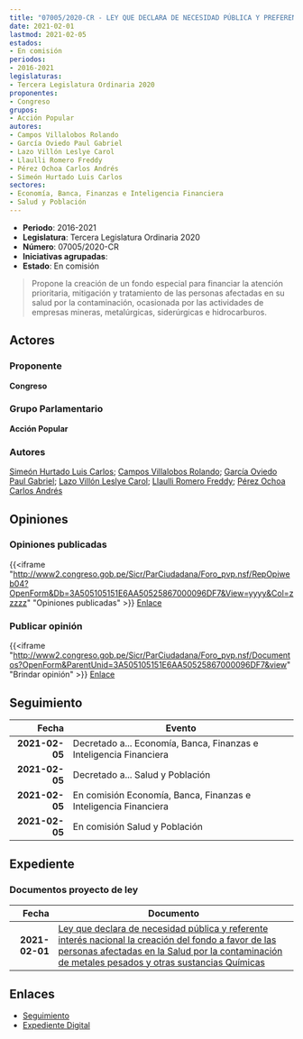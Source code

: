 ```yaml
---
title: "07005/2020-CR - LEY QUE DECLARA DE NECESIDAD PÚBLICA Y PREFERENTE INTERÉS NACIONAL LA CREACIÓN DEL FONDO A FAVOR DE LAS PERSONAS AFECTADAS EN LA SALUD POR LA CONTAMINACIÓN DE METALES PESADOS Y OTRAS SUSTANCIAS QUÍMIICA"
date: 2021-02-01
lastmod: 2021-02-05
estados:
- En comisión
periodos:
- 2016-2021
legislaturas:
- Tercera Legislatura Ordinaria 2020
proponentes:
- Congreso
grupos:
- Acción Popular
autores:
- Campos Villalobos Rolando
- García Oviedo Paul Gabriel
- Lazo Villón Leslye Carol
- Llaulli Romero Freddy
- Pérez Ochoa Carlos Andrés
- Simeón Hurtado Luis Carlos
sectores:
- Economía, Banca, Finanzas e Inteligencia Financiera
- Salud y Población
---
```

- **Periodo**: 2016-2021
- **Legislatura**: Tercera Legislatura Ordinaria 2020
- **Número**: 07005/2020-CR
- **Iniciativas agrupadas**: 
- **Estado**: En comisión

> Propone la creación de un fondo especial para financiar la atención prioritaria, mitigación y tratamiento de las personas afectadas en su salud por la contaminación, ocasionada por las actividades de empresas mineras, metalúrgicas, siderúrgicas e hidrocarburos.


## Actores

### Proponente

**Congreso**

### Grupo Parlamentario

**Acción Popular**

### Autores

[Simeón Hurtado Luis Carlos](mailto:mailto:lsimeon@congreso.gob.pe); [Campos Villalobos Rolando](mailto:mailto:r_campos@congreso.gob.pe); [García Oviedo Paul Gabriel](mailto:mailto:pgarcia@congreso.gob.pe); [Lazo Villón Leslye Carol](mailto:mailto:llazo@congreso.gob.pe); [Llaulli Romero Freddy](mailto:mailto:fllaulli@congreso.gob.pe); [Pérez Ochoa Carlos Andrés](mailto:mailto:cperezo@congreso.gob.pe)

## Opiniones

### Opiniones publicadas

{{<iframe "http://www2.congreso.gob.pe/Sicr/ParCiudadana/Foro_pvp.nsf/RepOpiweb04?OpenForm&Db=3A505105151E6AA50525867000096DF7&View=yyyy&Col=zzzzz" "Opiniones publicadas" >}}
[Enlace](http://www2.congreso.gob.pe/Sicr/ParCiudadana/Foro_pvp.nsf/RepOpiweb04?OpenForm&Db=3A505105151E6AA50525867000096DF7&View=yyyy&Col=zzzzz)

### Publicar opinión

{{<iframe "http://www2.congreso.gob.pe/Sicr/ParCiudadana/Foro_pvp.nsf/Documentos?OpenForm&ParentUnid=3A505105151E6AA50525867000096DF7&view" "Brindar opinión" >}}
[Enlace](http://www2.congreso.gob.pe/Sicr/ParCiudadana/Foro_pvp.nsf/Documentos?OpenForm&ParentUnid=3A505105151E6AA50525867000096DF7&view)


## Seguimiento

| Fecha | Evento |
|------:|--------|
| **2021-02-05** | Decretado a... Economía, Banca, Finanzas e Inteligencia Financiera |
| **2021-02-05** | Decretado a... Salud y Población |
| **2021-02-05** | En comisión Economía, Banca, Finanzas e Inteligencia Financiera |
| **2021-02-05** | En comisión Salud y Población |

## Expediente

### Documentos proyecto de ley

| Fecha | Documento |
|------:|-----------|
| **2021-02-01** | [Ley que declara de necesidad pública y referente interés nacional la creación del fondo a favor de las personas afectadas en la Salud por la contaminación de metales pesados y otras sustancias Químicas](https://leyes.congreso.gob.pe/Documentos/2016_2021/Proyectos_de_Ley_y_de_Resoluciones_Legislativas/PL07005-20210201.pdf) |

## Enlaces

- [Seguimiento](http://www2.congreso.gob.pe/Sicr/TraDocEstProc/CLProLey2016.nsf/f7fff46988ca05b1052578e100829cc7/88095b802f4b259d052586700070c49c?OpenDocument)
- [Expediente Digital](http://www2.congreso.gob.pe/Sicr/TraDocEstProc/Expvirt_2011.nsf/visbusqptramdoc1621/07005?opendocument)

